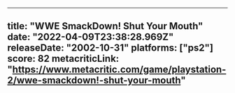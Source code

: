 
---
title: "WWE SmackDown! Shut Your Mouth"
date: "2022-04-09T23:38:28.969Z"
releaseDate: "2002-10-31"
platforms: ["ps2"]
score: 82
metacriticLink: "https://www.metacritic.com/game/playstation-2/wwe-smackdown!-shut-your-mouth"
---
